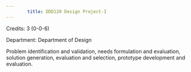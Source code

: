 ```yaml
---
        title: DDD120 Design Project-I
---
```

Credits: 3 (0-0-6)

Department: Department of Design

Problem identification and validation, needs formulation and evaluation, solution generation, evaluation and selection, prototype development and evaluation.
